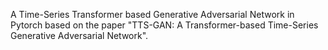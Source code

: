 A Time-Series Transformer based Generative Adversarial Network in Pytorch based on the paper "TTS-GAN: A Transformer-based Time-Series Generative Adversarial Network".
